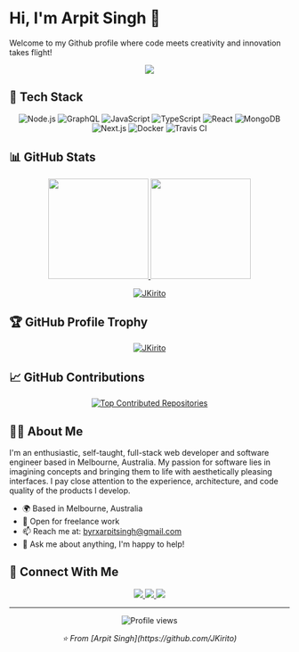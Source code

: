 # Hi, I'm Arpit Singh 👋

Welcome to my Github profile where code meets creativity and innovation takes flight!

<p align="center">
  <a href="https://github.com/JKirito">
    <img src="https://readme-typing-svg.herokuapp.com/?lines=Full-Stack%20Developer;Self-taught;Always%exploring%20trending%20Tech&font=Fira%20Code&center=true&width=440&height=45&color=f75c7e&vCenter=true&size=22">
  </a>
</p>

## 🚀 Tech Stack

<p align="center">
  <img src="https://img.shields.io/badge/node.js-6DA55F?style=for-the-badge&logo=node.js&logoColor=white" alt="Node.js" />
  <img src="https://img.shields.io/badge/-GraphQL-E10098?style=for-the-badge&logo=graphql&logoColor=white" alt="GraphQL" />
  <img src="https://img.shields.io/badge/javascript-%23323330.svg?style=for-the-badge&logo=javascript&logoColor=%23F7DF1E" alt="JavaScript" />
  <img src="https://img.shields.io/badge/typescript-%23007ACC.svg?style=for-the-badge&logo=typescript&logoColor=white" alt="TypeScript" />
  <img src="https://img.shields.io/badge/react-%2320232a.svg?style=for-the-badge&logo=react&logoColor=%2361DAFB" alt="React" />
  <img src="https://img.shields.io/badge/MongoDB-%234ea94b.svg?style=for-the-badge&logo=mongodb&logoColor=white" alt="MongoDB" />
  <img src="https://img.shields.io/badge/Next-black?style=for-the-badge&logo=next.js&logoColor=white" alt="Next.js" />
  <img src="https://img.shields.io/badge/docker-%230db7ed.svg?style=for-the-badge&logo=docker&logoColor=white" alt="Docker" />
  <img src="https://img.shields.io/badge/travisci-%232B2F33.svg?style=for-the-badge&logo=travis&logoColor=white" alt="Travis CI" />
</p>

## 📊 GitHub Stats

<p align="center">
  <a href="https://github.com/JKirito">
    <img height="180em" src="https://github-readme-stats.vercel.app/api?username=JKirito&show_icons=true&theme=radical&include_all_commits=true&count_private=true"/>
    <img height="180em" src="https://github-readme-stats.vercel.app/api/top-langs/?username=JKirito&layout=compact&langs_count=8&theme=radical"/>
  </a>
</p>

<p align="center">
  <a href="https://github.com/JKirito">
    <img src="https://github-readme-streak-stats.herokuapp.com/?user=JKirito&theme=radical" alt="JKirito" />
  </a>
</p>

## 🏆 GitHub Profile Trophy

<p align="center">
  <a href="https://github.com/ryo-ma/github-profile-trophy">
    <img src="https://github-profile-trophy.vercel.app/?username=JKirito&theme=dracula&column=7" alt="JKirito" />
  </a>
</p>

## 📈 GitHub Contributions

<p align="center">
  <a href="https://github.com/JKirito">
    <img src="https://github-contributor-stats.vercel.app/api?username=JKirito&limit=5&theme=radical&combine_all_yearly_contributions=true" alt="Top Contributed Repositories" />
  </a>
</p>

## 🧑‍💻 About Me

I'm an enthusiastic, self-taught, full-stack web developer and software engineer based in Melbourne, Australia. My passion for software lies in imagining concepts and bringing them to life with aesthetically pleasing interfaces. I pay close attention to the experience, architecture, and code quality of the products I develop.

- 🌍 Based in Melbourne, Australia
- 💼 Open for freelance work
- 📫 Reach me at: [byrxarpitsingh@gmail.com](mailto:byrxarpitsingh@gmail.com)
- 💬 Ask me about anything, I'm happy to help!

## 🤝 Connect With Me

<p align="center">
  <a href="https://www.linkedin.com/in/your-linkedin-profile/">
    <img src="https://img.shields.io/badge/-Arpit%20Singh-0077B5?style=for-the-badge&logo=Linkedin&logoColor=white"/>
  </a>
  <a href="mailto:byrxarpitsingh@gmail.com">
    <img src="https://img.shields.io/badge/-byrxarpitsingh@gmail.com-D14836?style=for-the-badge&logo=Gmail&logoColor=white"/>
  </a>
  <a href="https://github.com/JKirito">
    <img src="https://img.shields.io/badge/-JKirito-181717?style=for-the-badge&logo=github"/>
  </a>
</p>

---

<p align="center">
  <img src="https://komarev.com/ghpvc/?username=JKirito&color=blueviolet&style=flat-square&label=Profile+Views" alt="Profile views" />
</p>

<p align="center">
  <i>⭐️ From [Arpit Singh](https://github.com/JKirito)</i>
</p>
